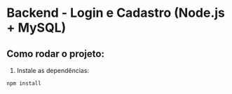 # Backend - Login e Cadastro (Node.js + MySQL)

## Como rodar o projeto:

1. Instale as dependências:

```bash
npm install
```

